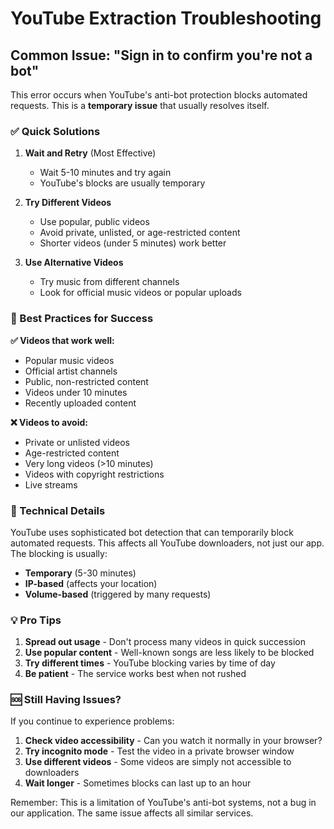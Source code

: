 # YouTube Extraction Troubleshooting

## Common Issue: "Sign in to confirm you're not a bot"

This error occurs when YouTube's anti-bot protection blocks automated requests. This is a **temporary issue** that usually resolves itself.

### ✅ Quick Solutions

1. **Wait and Retry** (Most Effective)
   - Wait 5-10 minutes and try again
   - YouTube's blocks are usually temporary

2. **Try Different Videos**
   - Use popular, public videos
   - Avoid private, unlisted, or age-restricted content
   - Shorter videos (under 5 minutes) work better

3. **Use Alternative Videos**
   - Try music from different channels
   - Look for official music videos or popular uploads

### 🎯 Best Practices for Success

**✅ Videos that work well:**
- Popular music videos
- Official artist channels
- Public, non-restricted content
- Videos under 10 minutes
- Recently uploaded content

**❌ Videos to avoid:**
- Private or unlisted videos
- Age-restricted content
- Very long videos (>10 minutes)
- Videos with copyright restrictions
- Live streams

### 🔧 Technical Details

YouTube uses sophisticated bot detection that can temporarily block automated requests. This affects all YouTube downloaders, not just our app. The blocking is usually:

- **Temporary** (5-30 minutes)
- **IP-based** (affects your location)
- **Volume-based** (triggered by many requests)

### 💡 Pro Tips

1. **Spread out usage** - Don't process many videos in quick succession
2. **Use popular content** - Well-known songs are less likely to be blocked
3. **Try different times** - YouTube blocking varies by time of day
4. **Be patient** - The service works best when not rushed

### 🆘 Still Having Issues?

If you continue to experience problems:

1. **Check video accessibility** - Can you watch it normally in your browser?
2. **Try incognito mode** - Test the video in a private browser window
3. **Use different videos** - Some videos are simply not accessible to downloaders
4. **Wait longer** - Sometimes blocks can last up to an hour

Remember: This is a limitation of YouTube's anti-bot systems, not a bug in our application. The same issue affects all similar services.